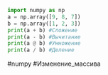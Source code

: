 ```python
import numpy as np
a = np.array([9, 8, 7])
b = np.array([1, 2, 3])
print(a + b) #Сложение
print(a - b) #Вычитание
print(a @ b) #Умножение
print(a / b) #Деление
```

#numpy #Изменение_массива